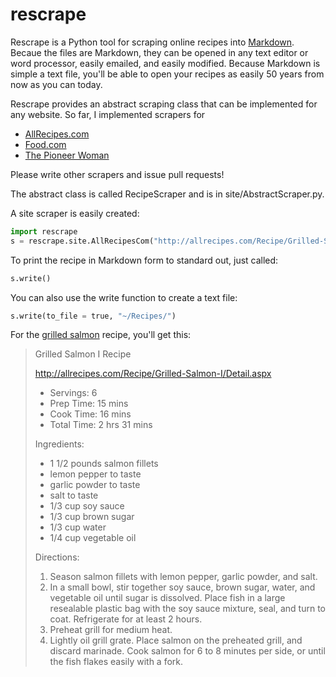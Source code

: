 rescrape
========

Rescrape is a Python tool for scraping online recipes into [Markdown](http://daringfireball.net/projects/markdown/).
Becaue the files are Markdown, they can be opened in any text editor or word processor, easily emailed, and easily modified.
Because Markdown is simple a text file, you'll be able to open your recipes as easily 50 years from now as you can today.

Rescrape provides an abstract scraping class that can be implemented for any website. So far, I implemented scrapers for

* [AllRecipes.com](http://www.allrecipes.com)
* [Food.com](http://www.food.com)
* [The Pioneer Woman](http://www.thepioneerwoman.com)

Please write other scrapers and issue pull requests!

The abstract class is called RecipeScraper and is in site/AbstractScraper.py.

A site scraper is easily created:

```python
import rescrape
s = rescrape.site.AllRecipesCom("http://allrecipes.com/Recipe/Grilled-Salmon-I/Detail.aspx")
```

To print the recipe in Markdown form to standard out, just called:

```python
s.write()
```

You can also use the write function to create a text file:

```python
s.write(to_file = true, "~/Recipes/")
```

For the [grilled salmon](http://allrecipes.com/Recipe/Grilled-Salmon-I/Detail.aspx) recipe, you'll get this:

> Grilled Salmon I Recipe
>
> http://allrecipes.com/Recipe/Grilled-Salmon-I/Detail.aspx
>
> * Servings: 6
> * Prep Time:  15 mins
> * Cook Time:  16 mins
> * Total Time:  2 hrs 31 mins
>
> Ingredients:
>
> * 1 1/2 pounds salmon fillets
> * lemon pepper to taste
> * garlic powder to taste
> * salt to taste
> * 1/3 cup soy sauce
> * 1/3 cup brown sugar
> * 1/3 cup water
> * 1/4 cup vegetable oil
>
> Directions:
>
> 1. Season salmon fillets with lemon pepper, garlic powder, and salt.
> 2. In a small bowl, stir together soy sauce, brown sugar, water, and vegetable oil until sugar is dissolved. Place fish in a large resealable plastic bag with the soy sauce mixture, seal, and turn to coat. Refrigerate for at least 2 hours.
> 3. Preheat grill for medium heat.
> 4. Lightly oil grill grate. Place salmon on the preheated grill, and discard marinade. Cook salmon for 6 to 8 minutes per side, or until the fish flakes easily with a fork.